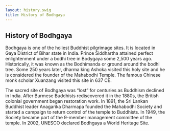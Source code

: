 ```yaml
---
layout: history.swig
title: History of Bodhgaya
---
```


## History of Bodhgaya

Bodhgaya is one of the holiest Buddhist pilgrimage sites. It is located in Gaya District of Bihar state in India. Prince Siddhartha attained perfect enlightenment under a bodhi tree in Bodygaya some 2,500 years ago. Historically, it was known as the Bodhimanda or ground around the bodhi tree. Some 250 years later, dharma king Ashoka visited this holy site and he is considered the founder of the Mahabodhi Temple. The famous Chinese monk scholar Xuanzang visited this site in 637 CE. 

The sacred site of Bodhgaya was “lost” for centuries as Buddhism declined in India. After Burmese Buddhists rediscovered it in the 1880s, the British colonial government began restoration work. In 1891, the Sri Lankan Buddhist leader Anagarika Dharmapa founded the Mahabodhi Society and started a campaign to return control of the temple to Buddhists. In 1949, the Society became part of the 9-member management committee of the temple. In 2002, UNESCO declared Bodhgaya a World Heritage Site.
